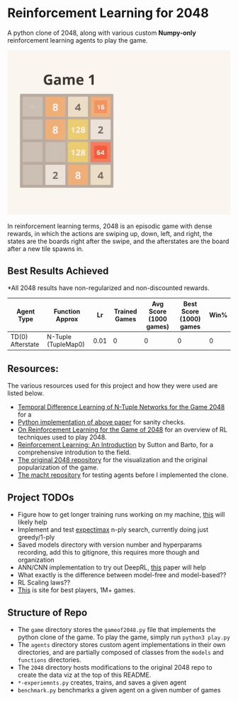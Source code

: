 # Reinforcement Learning for 2048
A python clone of 2048, along with various custom **Numpy-only** reinforcement learning agents to play the game.

![](./viz.gif)

In reinforcement learning terms, 2048 is an episodic game with dense rewards, in which the actions are swiping up, down, left, and right, the states are the boards right after the swipe, and the afterstates are the board after a new tile spawns in.

## Best Results Achieved

*All 2048 results have non-regularized and non-discounted rewards. 

| Agent Type | Function Approx | Lr | Trained Games| Avg Score (1000 games) | Best Score (1000) games | Win% |
|-|-|-|-|-|-|-|
| TD(0) Afterstate | N-Tuple (TupleMap0) | 0.01 | 0 | 0 | 0 | 0 |

## Resources:
The various resources used for this project and how they were used are listed below. 
- [Temporal Difference Learning of N-Tuple Networks for the Game 2048](https://www.cs.put.poznan.pl/wjaskowski/pub/papers/Szubert2014_2048.pdf) for a 
- [Python implementation of above paper](https://github.com/alanhyue/RL-2048-with-n-tuple-network) for sanity checks.
- [On Reinforcement Learning for the Game of 2048](https://arxiv.org/pdf/2212.11087) for an overview of RL techniques used to play 2048. 
- [Reinforcement Learning: An Introduction](http://incompleteideas.net/book/the-book.html) by Sutton and Barto, for a comprehensive introdution to the field. 
- [The original 2048 repository](https://github.com/gabrielecirulli/2048) for the visualization and the original popularization of the game. 
- [The macht repository](https://github.com/rolfmorel/macht) for testing agents before I implemented the clone.

## Project TODOs
- Figure how to get longer training runs working on my machine, [this](https://medium.com/thefloatingpoint/running-really-long-scripts-ea929b943dd8) will likely help
- Implement and test [expectimax](https://en.wikipedia.org/wiki/Expectiminimax) n-ply search, currently doing just greedy/1-ply 
- Saved models directory with version number and hyperparams recording, add this to gitignore, this requires more though and organization
- ANN/CNN implementation to try out DeepRL, [this](https://www.jstage.jst.go.jp/article/ipsjjip/29/0/29_336/_pdf/-char/en) paper will help
- What exactly is the difference between model-free and model-based??
- RL Scaling laws??
- [This](https://2048verse.com/) is site for best players, 1M+ games.

## Structure of Repo
- The `game` directory stores the `gameof2048.py` file that implements the python clone of the game. To play the game, simply run `python3 play.py`
- The `agents` directory stores custom agent implementations in their own directories, and are partially composed of classes from the `models` and `functions` directories.
- The `2048` directory hosts modifications to the original 2048 repo to create the data viz at the top of this README. 
- `*-experiemnts.py` creates, trains, and saves a given agent
- `benchmark.py` benchmarks a given agent on a given number of games